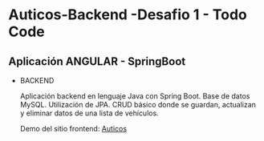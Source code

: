 # Auticos-Backend -Desafio 1 - Todo Code

## Aplicación ANGULAR - SpringBoot

- BACKEND

  Aplicación backend en lenguaje Java con Spring Boot.
  Base de datos MySQL.
  Utilización de JPA.
  CRUD básico donde se guardan, actualizan y eliminar datos de una lista de vehículos.
  
  Demo del sitio frontend: [Auticos](https://auticos.vercel.app/)
